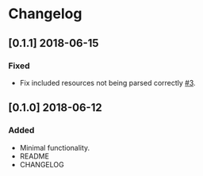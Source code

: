 # Changelog

## [0.1.1] 2018-06-15

### Fixed

- Fix included resources not being parsed correctly [#3](https://github.com/InspireNL/jsonapi-resource/pull/3).

## [0.1.0] 2018-06-12

### Added

- Minimal functionality.
- README
- CHANGELOG
